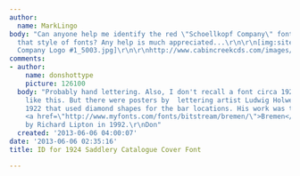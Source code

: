 ```yaml
---
author:
  name: MarkLingo
body: "Can anyone help me identify the red \"Schoellkopf Company\" font? Or perhaps
  that style of fonts? Any help is much appreciated...\r\n\r\n[img:sites/default/files/old-images/Schoellkopf
  Company Logo #1_5003.jpg]\r\n\r\nhttp://www.cabincreekcds.com/images/Schoellkopf25/Schoellkopf25_Pg1.jpg"
comments:
- author:
    name: donshottype
    picture: 126100
  body: "Probably hand lettering. Also, I don't recall a font circa 1924 that looked
    like this. But there were posters by  lettering artist Ludwig Holwein from about
    1922 that used diamond shapes for the bar locations. His work was the basis for
    <a href=\"http://www.myfonts.com/fonts/bitstream/bremen/\">Bremen</a> designed
    by Richard Lipton in 1992.\r\nDon"
  created: '2013-06-06 04:00:07'
date: '2013-06-06 02:35:16'
title: ID for 1924 Saddlery Catalogue Cover Font

---
```

